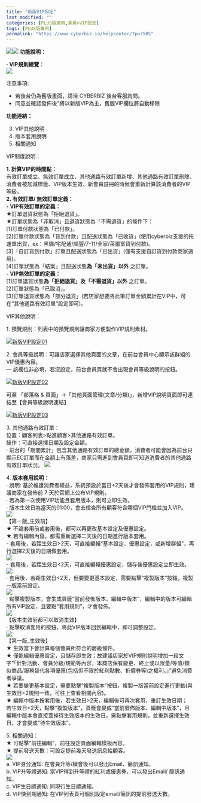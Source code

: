 ```yaml
---
title: "新版VIP設定"
last_modified: ""
categories: [PLUS版適用,會員>VIP設定]
tags: [PLUS版專用]
permalink: "https://www.cyberbiz.io/helpcenter/?p=7505"
---
```


![](https://www.cyberbiz.io/helpcenter/wp-content/uploads/一般版3.png)![](https://www.cyberbiz.io/helpcenter/wp-content/uploads/PLUS版3.png) **功能說明：**  

**· VIP規則總覽：**  
![](https://www.cyberbiz.io/support/wp-content/uploads/2021/04/new_vip01-1.png)  

注意事項:  

* 若後台仍為舊版畫面，請洽 CYBERBIZ 後台客服詢問。
* 同意並確認發佈後"將以新版VIP為主，舊版VIP欄位將自動移除


**功能連結：**  

3. VIP其他說明
4. 版本套用說明
5. 相關通知

VIP制度說明：  

**1\. 計算VIP的時間點：**  
有效訂單成立、無效訂單成立、其他通路有效訂單新增、其他通路有效訂單刪除、消費者被加減標籤、VIP版本生效、新會員註冊的時候會重新計算該消費者的VIP等級。  
**2\. 有效訂單/ 無效訂單定義：**  
**\- VIP有效訂單的定義：**  
★訂單退貨狀態為「拒絕退貨」。  
★訂單狀態為「非取消」且退貨狀態為「不需退貨」的條件下：  
[1]訂單付款狀態為「已付款」。  
[2]訂單付款狀態為「貨到付款」且配送狀態為「已收貨」(使用cyberbiz支援的托運單出貨，ex：黑貓/宅配通/順豐/7-11/全家/萊爾富貨到付款)。  
[3]「自訂貨到付款」訂單且配送狀態為「已出貨」(僅有支援自訂貨到付款商家適用)。  
[4]訂單狀態為「結案」且配送狀態**為「未出貨」以外** 之訂單。  
**\- VIP無效訂單的定義：**  
[1]訂單退貨狀態**為「拒絕退貨」及「不需退貨」以外** 之訂單。  
[2]訂單狀態為「已取消」。  
[3]訂單退貨狀態為「部分退貨」(若店家想要將此筆訂單金額累計在VIP中，可在“其他通路有效訂單”設定即可)。  

VIP其他說明：  

1\. 預覽規則：列表中的預覽規則讓商家方便製作VIP規則素材。  

[![新版VIP設定01](https://www.cyberbiz.io/support/wp-content/uploads/2021/11/新版VIP設定01.png)](https://www.cyberbiz.io/support/wp-content/uploads/2021/11/新版VIP設定01.png)  

2\. 會員等級說明：可讓店家選擇其他頁面的文章，在前台會員中心顯示該群組的VIP優惠內容。  
— 該欄位非必填，若沒設定，前台會員頁就不會出現會員等級說明的按鈕。  

[![新版VIP設定02](https://www.cyberbiz.io/support/wp-content/uploads/2021/11/新版VIP設定02.png)](https://www.cyberbiz.io/support/wp-content/uploads/2021/11/新版VIP設定02.png)  

可至 「部落格 & 頁面」→「其他頁面管理(文章/分類)」，新增VIP說明頁面即可連結至【會員等級說明連結】  

[![新版VIP設定03](https://www.cyberbiz.io/support/wp-content/uploads/2021/11/新版VIP設定03.png)](https://www.cyberbiz.io/support/wp-content/uploads/2021/11/新版VIP設定03.png)  

3\. 其他通路有效訂單：  
位置：顧客列表>點進顧客>其他通路有效訂單。  
操作：可直接選擇日期及設定金額。  
·
前台的「期間累計」包含其他通路有效訂單的總金額，消費者可能會因為前台只顯示EC訂單而在金額上有落差，商家只需進到會員頁即可知道消費者的其他通路有效訂單狀況。
![](https://www.cyberbiz.io/support/wp-content/uploads/2021/04/new_vip02.png)  

4\. **版本套用說明：**  
· 說明: 基於維護消費者權益，系統預設於當日+2天後才會發佈套用的VIP規則，建議商家在發佈前 7 天於官網上公布VIP規則。  
· 若為第一次使用VIP功能且套用版本，則可立即生效。  
· 版本生效日為當天的01:00，會去檢查所有顧客符合哪個VIP門檻並加入VIP。  
![](https://www.cyberbiz.io/support/wp-content/uploads/2021/05/new_vip16.png)  
【第一版_生效前】  
★ 不論套用前或套用後，都可以再更改基本設定及優惠設定。  
★ 若有編輯內容，都需重新選擇二天後的日期進行版本套用。  
\- 套用後，若距生效日>2天，可直接編輯“基本設定、優惠設定，或新增群組”，再行選擇2天後的日期做套用。  
![](https://www.cyberbiz.io/support/wp-content/uploads/2021/12/new_vip15.png)  
\- 套用後，若距生效日<2天，可直接編輯優惠設定，儲存後優惠設定立即生效。  
![](https://www.cyberbiz.io/support/wp-content/uploads/2021/12/new_vip17.png)  
· 套用後，若距生效日<2天，但要變更基本設定，需要點擊“複製版本”按鈕，複製一版當前設定。  
![](https://www.cyberbiz.io/support/wp-content/uploads/2021/05/new_vip18.png)  
· 點擊複製版本，會生成頁籤“當前發佈版本、編輯中版本”，編輯中的版本可編輯所有VIP設定，且要點“套用規則”，才會發佈。  
![](https://www.cyberbiz.io/support/wp-content/uploads/2021/05/new_vip19.png)  
【版本生效前都可以取消生效】  
· 點擊取消套用的按鈕，將此VIP版本回到編輯中，即可調整設定。  
![](https://www.cyberbiz.io/support/wp-content/uploads/2021/11/new_vip24.png)  
【第一版_生效後】  
★ 生效當下會計算每個會員所符合的層級條件。  
★
僅能編輯優惠設定，且儲存即生效；故建議店家於VIP規則說明增加一段文字“「針對活動、會員分級/規範等內容，本商店保有變更、終止或以限量/等值/類似商品/服務替代各項優惠(包括但不限於紅利點數、折價券等)之權利。」”避免消費者爭議。  
★ 若要變更基本設定，需要點擊“複製版本”按鈕，複製一版當前設定進行更動(與生效日<2規則一致，可往上查看相關內容)。  
★ 編輯中版本按套用後，若生效日>2天，編輯後可再次套用，重訂生效日期；  
若生效日<2天，點擊“複製版本”，頁籤會變成“當前發佈版本、編輯中版本”，且編輯中版本會直接蓋掉待生效版本的生效日，需點擊套用規則，並重新選擇生效日，才會變成“待生效版本”。  

5\. 相關通知：  
★ 可點擊“前往編輯”，前往設定頁面編輯樣板內容。  
★ 提前發送天數：可設定提前幾天發送訊息給顧客。  
![](https://www.cyberbiz.io/support/wp-content/uploads/2021/05/new_vip20.png)  
a. VIP身分通知: 在會員升等/續會後可以發出Email、簡訊通知。  
b. VIP升等禮通知: 當VIP得到升等禮的紅利或優惠券，可以發出Email/ 簡訊通知。  
c. VIP生日禮通知: 同現行生日禮通知。  
d. VIP快到期通知: 在VIP列表頁可個別設定email/簡訊的提前發送天數。  

